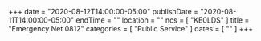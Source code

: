 +++
date = "2020-08-12T14:00:00-05:00"
publishDate = "2020-08-11T14:00:00-05:00"
endTime = ""
location = ""
ncs = [ "KE0LDS" ]
title = "Emergency Net 0812"
categories = [ "Public Service" ]
dates = [ "" ]
+++
